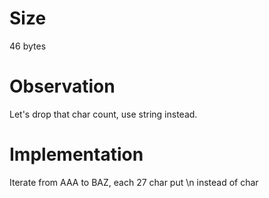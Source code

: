 # Size
46 bytes

# Observation
Let's drop that char count, use string instead.

# Implementation
Iterate from AAA to BAZ, each 27 char put \n instead of char